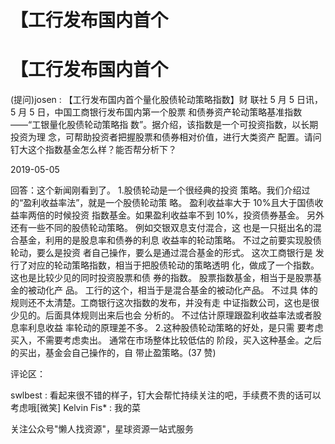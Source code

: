 # 【工行发布国内首个

# 【工行发布国内首个

(提问)josen : 【工行发布国内首个量化股债轮动策略指数】财 联社 5 月 5 日讯，5 月 5 日，中国工商银行发布国内第一个股票 和债券资产轮动策略基准指数——“工银量化股债轮动策略指 数”。据介绍，该指数是一个可投资指数，以长期投资为理 念，可帮助投资者把握股票和债券相对价值，进行大类资产 配置。请问钉大这个指数基金怎么样？能否帮分析下？

2019-05-05

回答：这个新闻刚看到了。 1.股债轮动是一个很经典的投资 策略。我们介绍过的“盈利收益率法”，就是一个股债轮动策 略。 盈利收益率大于 10%且大于国债收益率两倍的时候投资 指数基金。如果盈利收益率不到 10%，投资债券基金。 另外 还有一些不同的股债轮动策略。 例如交银双息支付混合，这 也是一只挺出名的混合基金，利用的是股息率和债券的利息 收益率的轮动策略。 不过之前要实现股债轮动，要么是投资 者自己操作，要么是通过混合基金的形式。 这次工商银行是 发行了对应的轮动策略指数，相当于把股债轮动的策略透明 化，做成了一个指数。这也是比较少见的同时投资股票和债 券的指数。 股票指数基金，相当于是股票基金的被动化产 品。 工行的这个，相当于是混合基金的被动化产品。 不过具 体的规则还不太清楚。工商银行这次指数的发布，并没有走 中证指数公司，这也是很少见的。后面具体规则出来后也会 分析的。 不过估计原理跟盈利收益率法或者股息率利息收益 率轮动的原理差不多。 2.这种股债轮动策略的好处，是只需 要考虑买入，不需要考虑卖出。 通常在市场整体比较低估的 阶段，买入这种基金。之后的买出，基金会自己操作的，自 带止盈策略。(37 赞)

评论区：

swlbest : 看起来很不错的样子，钉大会帮忙持续关注的吧，手续费不贵的话可以考虑哦[微笑] Kelvin Fis* : 我的菜

关注公众号"懒人找资源"，星球资源一站式服务
